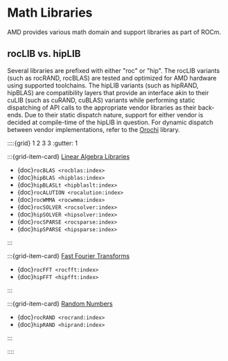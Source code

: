 # Math Libraries

AMD provides various math domain and support libraries as part of ROCm.

## rocLIB vs. hipLIB

Several libraries are prefixed with either "roc" or "hip".
The rocLIB variants (such as rocRAND, rocBLAS) are tested and optimized for AMD hardware using supported toolchains.
The hipLIB variants (such as hipRAND, hipBLAS) are compatibility layers that provide an interface akin to their
cuLIB (such as cuRAND, cuBLAS) variants while performing static dispatching of API calls to the appropriate
vendor libraries as their back-ends. Due to their static dispatch nature, support for either vendor is decided
at compile-time of the hipLIB in question. For dynamic dispatch between vendor implementations, refer to the
[Orochi](https://github.com/GPUOpen-LibrariesAndSDKs/Orochi) library.

::::{grid} 1 2 3 3
:gutter: 1

:::{grid-item-card} [Linear Algebra Libraries](linear_algebra)

- {doc}`rocBLAS <rocblas:index>`
- {doc}`hipBLAS <hipblas:index>`
- {doc}`hipBLASLt <hipblaslt:index>`
- {doc}`rocALUTION <rocalution:index>`
- {doc}`rocWMMA <rocwmma:index>`
- {doc}`rocSOLVER <rocsolver:index>`
- {doc}`hipSOLVER <hipsolver:index>`
- {doc}`rocSPARSE <rocsparse:index>`
- {doc}`hipSPARSE <hipsparse:index>`

:::

:::{grid-item-card} [Fast Fourier Transforms](fft)

- {doc}`rocFFT <rocfft:index>`
- {doc}`hipFFT <hipfft:index>`

:::

:::{grid-item-card} [Random Numbers](rand)

- {doc}`rocRAND <rocrand:index>`
- {doc}`hipRAND <hiprand:index>`

:::

::::
